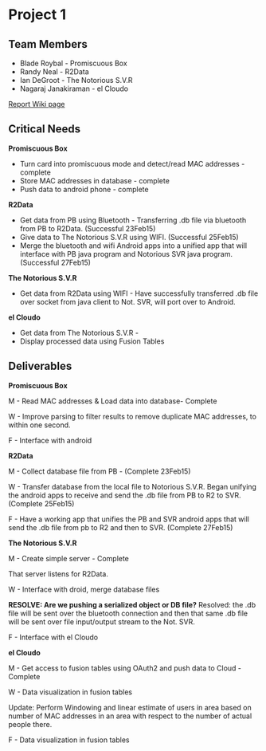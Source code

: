 # Project 1

## Team Members
* Blade Roybal - Promiscuous Box
* Randy Neal - R2Data
* Ian DeGroot - The Notorious S.V.R
* Nagaraj Janakiraman - el Cloudo

[Report Wiki page](https://github.com/CourseReps/ECEN489-Spring2015/wiki/Project-1-Team-4---Report)

## Critical Needs

**Promiscuous Box**
* Turn card into promiscuous mode and detect/read MAC addresses - complete
* Store MAC addresses in database - complete
* Push data to android phone - complete

**R2Data**
* Get data from PB using Bluetooth - Transferring .db file via bluetooth from PB to R2Data. (Successful 23Feb15)
* Give data to The Notorious S.V.R using WIFI. (Successful 25Feb15)
* Merge the bluetooth and wifi Android apps into a unified app that will interface with PB java program and Notorious SVR java program. (Successful 27Feb15) 

**The Notorious S.V.R**
* Get data from R2Data using WIFI - Have successfully transferred .db file over socket from java client to Not. SVR, will port over to Android. 

**el Cloudo**
* Get data from The Notorious S.V.R - 
* Display processed data using Fusion Tables

## Deliverables

**Promiscuous Box**

M - Read MAC addresses & Load data into database- Complete

W - Improve parsing to filter results to remove duplicate MAC addresses, to within one second.

F - Interface with android

**R2Data**

M - Collect database file from PB - (Complete 23Feb15)

W - Transfer database from the local file to Notorious S.V.R. Began unifying the android apps to receive and send the .db file from PB to R2 to SVR. (Complete 25Feb15)


F - Have a working app that unifies the PB and SVR android apps that will send the .db file from pb to R2 and then to SVR. (Complete 27Feb15)

**The Notorious S.V.R**

M - Create simple server - Complete

That server listens for R2Data. 

W - Interface with droid, merge database files

**RESOLVE: Are we pushing a serialized object or DB file?** Resolved: the .db file will be sent over the bluetooth connection and then that same .db file will be sent over file input/output stream to the Not. SVR.

F - Interface with el Cloudo

**el Cloudo**

M - Get access to fusion tables using OAuth2 and push data to Cloud - Complete

W - Data visualization in fusion tables

Update: Perform Windowing and linear estimate of users in area based on number of MAC addresses in an area
with respect to the number of actual people there.

F - Data visualization in fusion tables